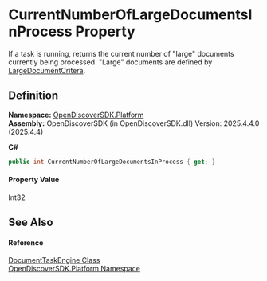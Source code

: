 # CurrentNumberOfLargeDocumentsInProcess Property


If a task is running, returns the current number of "large" documents currently being processed. "Large" documents are defined by <a href="90aee97f-a132-9d0b-5c91-d6ac2eb95ace">LargeDocumentCritera</a>.



## Definition
**Namespace:** <a href="aceb8efa-8dcd-26ac-b049-012c1f331112">OpenDiscoverSDK.Platform</a>  
**Assembly:** OpenDiscoverSDK (in OpenDiscoverSDK.dll) Version: 2025.4.4.0 (2025.4.4)

**C#**
``` C#
public int CurrentNumberOfLargeDocumentsInProcess { get; }
```



#### Property Value
Int32

## See Also


#### Reference
<a href="55591a84-1c9a-5c6d-eefe-62a2134d5370">DocumentTaskEngine Class</a>  
<a href="aceb8efa-8dcd-26ac-b049-012c1f331112">OpenDiscoverSDK.Platform Namespace</a>  
